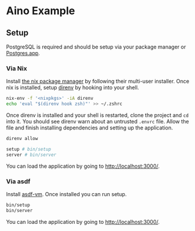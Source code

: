 # Aino Example

## Setup

PostgreSQL is required and should be setup via your package manager or [Postgres.app](https://postgresapp.com/).

### Via Nix

Install [the nix package manager](https://nixos.org/download.html#nix-install-macos) by following their multi-user installer. Once nix is installed, setup [direnv](https://direnv.net/) by hooking into your shell.

```bash
nix-env -f '<nixpkgs>' -iA direnv
echo 'eval "$(direnv hook zsh)"' >> ~/.zshrc
```

Once direnv is installed and your shell is restarted, clone the project and `cd` into it. You should see direnv warn about an untrusted `.envrc` file. Allow the file and finish installing dependencies and setting up the application.

```bash
direnv allow

setup # bin/setup
server # bin/server
```

You can load the application by going to [http://localhost:3000/](http://localhost:4000).

### Via asdf

Install [asdf-vm](https://asdf-vm.com/). Once installed you can run setup.

```bash
bin/setup
bin/server
```

You can load the application by going to [http://localhost:3000/](http://localhost:4000).
